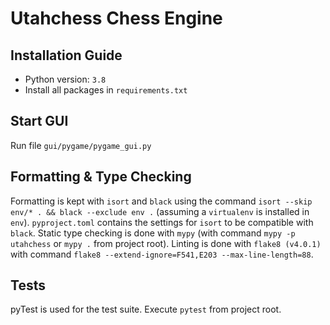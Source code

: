 # Utahchess Chess Engine

## Installation Guide
- Python version: `3.8`
- Install all packages in `requirements.txt`

## Start GUI
Run file `gui/pygame/pygame_gui.py`

## Formatting & Type Checking
Formatting is kept with `isort` and `black` using the command `isort --skip env/* . && black --exclude env .` 
(assuming a `virtualenv` is installed in `env`). `pyproject.toml` contains
the settings for `isort` to be compatible with `black`.
Static type checking is done with `mypy` (with command `mypy -p utahchess` or `mypy .` from project root).
Linting is done with `flake8 (v4.0.1)` with command `flake8 --extend-ignore=F541,E203 --max-line-length=88`.

## Tests
pyTest is used for the test suite. Execute `pytest` from project root.
